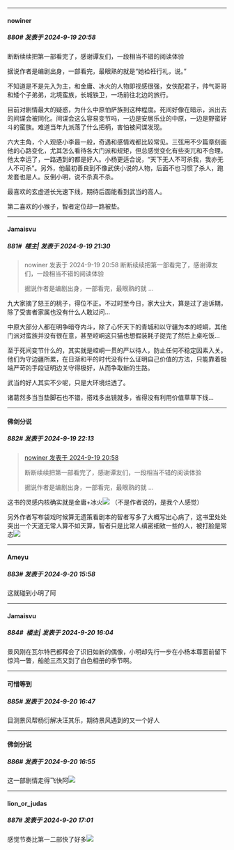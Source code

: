 ﻿
*****

####  nowiner  
##### 880#       发表于 2024-9-19 20:58

断断续续把第一部看完了，感谢谭友们，一段相当不错的阅读体验

据说作者是编剧出身，一部看完，最眼熟的就是“她裣衽行礼，说。”

不知道是不是先入为主，和金庸、冰火的人物即视感很强，女侠配君子，帅气哥哥和矮个子弟弟，北境蛮族，长城铁卫，一场前往北边的旅行。

目前对剧情最大的疑惑，为什么中原怕萨族到这种程度。死间好像在暗示，派出去的间谍会被同化。间谍会这么容易变节吗，一边是安居乐业的中原，一边是野蛮好斗的蛮族。难道当年九派落了什么把柄，害怕被间谍发现。

六大主角，个人观感小李最一般，奇遇和感情戏都比较常见。三弦用不少篇章刻画他的心路变化，尤其怎么看待各大门派和规矩，但总感觉变化有些突兀和不合理。他太幸运了，一路遇到的都是好人。小杨更适合说，“天下无人不可杀我，我亦无人不可杀”。另外，他最初善良到不像武侠小说的人物，后面不也习惯了杀人，跑龙套也是人。反倒小明，说不杀真不杀。

最喜欢的玄虚道长光速下线，期待后面能看到武当的高人。

第二喜欢的小猴子，智者定位却一路被垫。


*****

####  Jamaisvu  
##### 881#         楼主| 发表于 2024-9-19 21:30

<blockquote>nowiner 发表于 2024-9-19 20:58
断断续续把第一部看完了，感谢谭友们，一段相当不错的阅读体验

据说作者是编剧出身，一部看完，最眼熟的就 ...</blockquote>
九大家摘了怒王的桃子，得位不正。不过时至今日，家大业大，算是过了追诉期，除了受害者家属也没有什么人敢过问...

中原大部分人都在明争暗夺内斗，除了心怀天下的青城和以守疆为本的崆峒，其他门派对蛮族并没有很在意，甚至崆峒这只猫也想假装耗子捉完了然后上桌吃饭...

至于死间变节什么的，其实就是崆峒一贯的严以待人，防止任何不稳定因素入关。他们为守边疆所累，在日渐和平的时代没有什么证明自己价值的方法，只能靠着极端严苛的手段证明边关守得极好，从而争取新的生路。

武当的好人其实不少呢，只是大环境烂透了。

诸葛然多当当垫脚石也不错，搭戏多出镜就多，省得没有利用价值草草下线...


*****

####  佛剑分说  
##### 882#       发表于 2024-9-19 22:13

<blockquote><a href="httphttps://bbs.saraba1st.com/2b/forum.php?mod=redirect&amp;goto=findpost&amp;pid=66249768&amp;ptid=1991522" target="_blank">nowiner 发表于 2024-9-19 20:58</a>

断断续续把第一部看完了，感谢谭友们，一段相当不错的阅读体验

据说作者是编剧出身，一部看完，最眼熟的就 ...</blockquote>
这书的灵感内核确实就是金庸+冰火<img src="https://static.saraba1st.com/image/smiley/face2017/066.png" referrerpolicy="no-referrer"> （不是作者说的，是我个人感觉）

另外作者写布袋戏时候算无遗策看剧本的智者写多了大概写出心病了，这书里处处突出一个天道无常人算不如天算，智者只是比常人缜密细致一些的人，被打脸是常态<img src="https://static.saraba1st.com/image/smiley/face2017/066.png" referrerpolicy="no-referrer">


*****

####  Ameyu  
##### 883#       发表于 2024-9-20 15:58

这就碰到小明了阿


*****

####  Jamaisvu  
##### 884#         楼主| 发表于 2024-9-20 16:04

景风刚在瓦尔特巴都拜会了识旧如新的偶像，小明却先行一步在小杨本尊面前留下惊鸿一瞥，船舱三杰又到了白色相册的季节啊。


*****

####  可惜等到  
##### 885#       发表于 2024-9-20 16:47

目测景风帮杨衍解决汪其乐，期待景风遇到的又一个好人


*****

####  佛剑分说  
##### 886#       发表于 2024-9-20 16:55

这一部剧情走得飞快阿<img src="https://static.saraba1st.com/image/smiley/face2017/066.png" referrerpolicy="no-referrer">


*****

####  lion_or_judas  
##### 887#       发表于 2024-9-20 17:01

感觉节奏比第一二部快了好多<img src="https://static.saraba1st.com/image/smiley/face2017/059.png" referrerpolicy="no-referrer">

